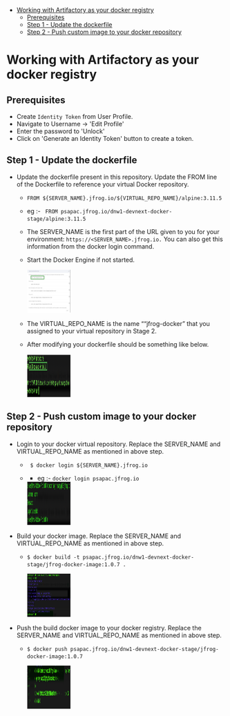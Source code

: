 - [Working with Artifactory as your docker registry](#working-with-artifactory-as-your-docker-registry)
  - [Prerequisites](#prerequisites)
  - [Step 1 - Update the dockerfile](#step-1---update-the-dockerfile)
  - [Step 2 - Push custom image to your docker repository](#step-2---push-custom-image-to-your-docker-repository)


# Working with Artifactory as your docker registry

## Prerequisites
- Create `Identity Token` from User Profile.
- Navigate to Username -> 'Edit Profile'
- Enter the password to 'Unlock'
- Click on 'Generate an Identity Token' button to create a token.

## Step 1 - Update the dockerfile  

- Update the dockerfile present in this repository. Update the FROM line of the Dockerfile to reference your virtual Docker repository.
    - ```FROM ${SERVER_NAME}.jfrog.io/${VIRTUAL_REPO_NAME}/alpine:3.11.5```

    - eg :- ``` FROM psapac.jfrog.io/dnw1-devnext-docker-stage/alpine:3.11.5```
      
    - The SERVER_NAME is the first part of the URL given to you for your environment: ```https://<SERVER_NAME>.jfrog.io.``` You can also get this information from the docker login command.
  
    - Start the Docker Engine if not started. 

      <img src="/01-artifactory-essentials/images/docker-command.png" alt="docker commands" style="height: 100px; width:100px;"/>

    - The VIRTUAL_REPO_NAME is the name ““jfrog-docker” that you assigned to your virtual repository in Stage 2.

    - After modifying your dockerfile should be something like below.

      <img src="/01-artifactory-essentials/images/modified-dockerfiles.png" alt="dockerfile" style="height: 100px; width:100px;"/>
    
## Step 2 - Push custom image to your docker repository

- Login to your docker virtual repository. Replace the  SERVER_NAME and VIRTUAL_REPO_NAME as mentioned in above step.
    - ``` $ docker login ${SERVER_NAME}.jfrog.io```
    - - eg :- ``` docker login psapac.jfrog.io ```
      
      <img src="/01-artifactory-essentials/images/login-docker.png" alt="docker login" style="height: 100px; width:100px;"/>
      
- Build your docker image. Replace the  SERVER_NAME and VIRTUAL_REPO_NAME as mentioned in above step.
    - ```$ docker build -t psapac.jfrog.io/dnw1-devnext-docker-stage/jfrog-docker-image:1.0.7 . ```
      
      <img src="/01-artifactory-essentials/images/docker-builds.png" alt="docker build" style="height: 100px; width:100px;"/>
      
- Push the build docker image to your docker registry. Replace the  SERVER_NAME and VIRTUAL_REPO_NAME as mentioned in above step. 
    - ``` $ docker push psapac.jfrog.io/dnw1-devnext-docker-stage/jfrog-docker-image:1.0.7 ```
      
      <img src="/01-artifactory-essentials/images/dockerpush.png" alt="docker push" style="height: 100px; width:100px;"/>

